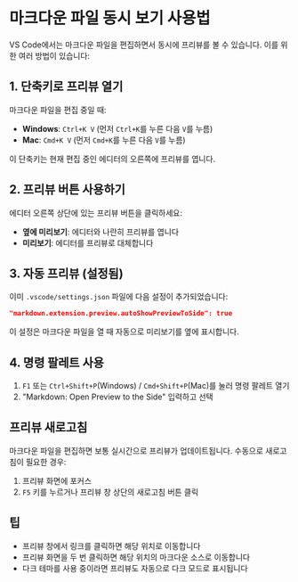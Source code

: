 # 마크다운 파일 동시 보기 사용법

VS Code에서는 마크다운 파일을 편집하면서 동시에 프리뷰를 볼 수 있습니다. 이를 위한 여러 방법이 있습니다:

## 1. 단축키로 프리뷰 열기

마크다운 파일을 편집 중일 때:

- **Windows**: `Ctrl+K V` (먼저 `Ctrl+K`를 누른 다음 `V`를 누름)
- **Mac**: `Cmd+K V` (먼저 `Cmd+K`를 누른 다음 `V`를 누름)

이 단축키는 현재 편집 중인 에디터의 오른쪽에 프리뷰를 엽니다.

## 2. 프리뷰 버튼 사용하기

에디터 오른쪽 상단에 있는 프리뷰 버튼을 클릭하세요:

- **옆에 미리보기**: 에디터와 나란히 프리뷰를 엽니다
- **미리보기**: 에디터를 프리뷰로 대체합니다

## 3. 자동 프리뷰 (설정됨)

이미 `.vscode/settings.json` 파일에 다음 설정이 추가되었습니다:

```json
"markdown.extension.preview.autoShowPreviewToSide": true
```

이 설정은 마크다운 파일을 열 때 자동으로 미리보기를 옆에 표시합니다.

## 4. 명령 팔레트 사용

1. `F1` 또는 `Ctrl+Shift+P`(Windows) / `Cmd+Shift+P`(Mac)를 눌러 명령 팔레트 열기
2. "Markdown: Open Preview to the Side" 입력하고 선택

## 프리뷰 새로고침

마크다운 파일을 편집하면 보통 실시간으로 프리뷰가 업데이트됩니다. 수동으로 새로고침이 필요한 경우:

1. 프리뷰 화면에 포커스
2. `F5` 키를 누르거나 프리뷰 창 상단의 새로고침 버튼 클릭

## 팁

- 프리뷰 창에서 링크를 클릭하면 해당 위치로 이동합니다
- 프리뷰 화면을 두 번 클릭하면 해당 위치의 마크다운 소스로 이동합니다
- 다크 테마를 사용 중이라면 프리뷰도 자동으로 다크 모드로 표시됩니다